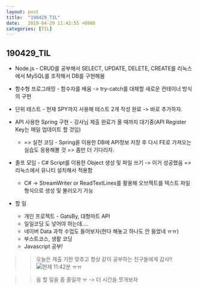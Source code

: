 ```yaml
---
layout: post
title:  "190429_TIL"
date:   2019-04-29 11:42:55 +0900
categories: [TIL]
---
```


190429_TIL
------------

* Node.js - CRUD를 공부해서 SELECT, UPDATE, DELETE, CREATE를 리눅스에서 MySQL를 조작해서 DB를 구현해봄 
* 함수형 프로그래밍 - 함수자를 배움 -> try-catch를 대체할 새로운 컨테이너 방식의 구현 
* 단위 테스트 - 현재 SPY까지 사용해 테스트 2개 작성 완료 -> 바로 추가하자. 

* API 사용한 Spring 구현 - 강사님 제출 완료가 올 때까지 대기중(API Register Key는 매일 업데이트 할 것임)
    * => 실전 코딩 - Spring을 이용한 DB에 API정보 저장 후 다시 FE로 가져오는 실습도 응용해볼 것 => 좀만 더 기다리자.

* 졸프 모임 - C# Script를 이용한 Object 생성 및 파일 쓰기 -> 이거 성공했음 => 리눅스에서 유니티 설치해서 적용함
    * C# -> StreamWriter or ReadTextLines를 활용해 오브젝트를 텍스트 파일 형식으로 생성 및 불러오기 가능 

* 할 일 
    * 개인 프로젝트 - GatsBy, 대형마트 API
    * 일일코딩 도 넣어야 하는데....
    * 네이버 Data 과학 수업도 들어보자(한다 해놓고 하나도 안 들었네 ㅠㅠ)
    * 부스트코스, 생활 코딩
    * Javascript 공부!


>> 오늘은 제출 기한 맞추고 항상 같이 공부하는 친구들에게 감사!!
![현재 11:42분 ㅠㅠ](../images/create.jpg)


>> 음 할 일을 좀 줄일까 ㅠ -> 더 시간을 쪼개보자
